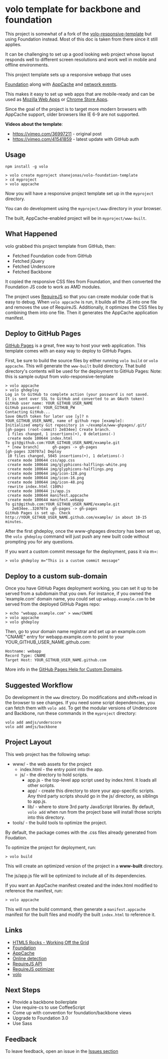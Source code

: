 # volo template for backbone and foundation

This project is somewhat of a fork of 
the [volo-responsive-template](https://github.com/volojs/create-responsive-template) 
but using Foundation instead. Most of this doc is taken from there since
it still applies.

It can be challenging to set up a good looking web project whose layout responds
well to different screen resolutions and work well in mobile and offline
environments.

This project template sets up a responsive webapp that uses

[Foundation](http://zurb.foundation.com) along with
[AppCache](https://developer.mozilla.org/en/Using_Application_Cache) and
[network events](https://developer.mozilla.org/en/DOM/window.navigator.onLine).

This makes it easy to set up web apps that are mobile-ready and can
be used as [Mozilla Web Apps](https://developer.mozilla.org/en-US/apps)
or [Chrome Store Apps](https://chrome.google.com/webstore/category/home).

Since the goal of the project is to target more modern browsers with AppCache
support, older browsers like IE 6-9 are not supported.

**Videos about the template**:

* https://vimeo.com/36997211 - original post
* https://vimeo.com/41541859 - latest update with GitHub auth

## Usage
    npm install -g volo

    > volo create myproject shanejonas/volo-foundation-template
    > cd myproject
    > volo appcache

Now you will have a responsive project template set up in the `myproject`
directory.

You can do development using the `myproject/www` directory in your
browser.

The built, AppCache-enabled project will be in `myproject/www-built`.

## What Happened

volo grabbed this project template from GitHub, then:

* Fetched Foundation code from GitHub
* Fetched jQuery
* Fetched Underscore
* Fetched Backbone


It copied the responsive CSS files from Foundation, and then
converted the Foundation JS code to work as AMD modules.

The project uses [RequireJS](http://requirejs.org) so that you can create
modular code that is easy to debug. When `volo appcache` is run, it builds all
the JS into one file and removes the use of RequireJS. Additionally, it
optimizes the CSS files by combining them into one file. Then it generates the
AppCache application manifest.

## Deploy to GitHub Pages

[GitHub Pages](http://help.github.com/pages/) is a great, free way to host your
web application. This template comes with an easy way to deploy to GitHub Pages.

First, be sure to build the source files by either running `volo build` or
`volo appcache`. This will generate the `www-built` build directory. That build
directory's contents will be used for the deployment to GitHub Pages:
Note: this is sample output from volo-responsive-template

    > volo appcache
    > volo ghdeploy
    Log in to GitHub to complete action (your password is not saved.
    It is sent over SSL to GitHub and converted to an OAuth token)
    GitHub user name: YOUR_GITHUB_USER_NAME
    GitHub password: YOUR_GITHUB_PW
    Contacting GitHub...
    Save OAuth token for later use [y]? n
    YOUR_GITHUB_USER_NAME, name of github repo [example]:
    Initialized empty Git repository in ~/example/www-ghpages/.git/
    [gh-pages (root-commit) 2e834ee] Create branch.
     1 files changed, 1 insertions(+), 0 deletions(-)
     create mode 100644 index.html
    To git@github.com:YOUR_GITHUB_USER_NAME/example.git
     * [new branch]      gh-pages -> gh-pages
    [gh-pages 320707a] Deploy
     10 files changed, 5045 insertions(+), 1 deletions(-)
     create mode 100644 css/app.css
     create mode 100644 img/glyphicons-halflings-white.png
     create mode 100644 img/glyphicons-halflings.png
     create mode 100644 img/icon-128.png
     create mode 100644 img/icon-16.png
     create mode 100644 img/icon-48.png
     rewrite index.html (100%)
     create mode 100644 js/app.js
     create mode 100644 manifest.appcache
     create mode 100644 manifest.webapp
    To git@github.com:YOUR_GITHUB_USER_NAME/example.git
       2e834ee..320707a  gh-pages -> gh-pages
    GitHub Pages is set up. Check http://YOUR_GITHUB_USER_NAME.github.com/example/ in about 10-15 minutes.

After the first ghdeploy, once the www-ghpages directory has been set up, the
`volo ghdeploy` command will just push any new built code without prompting
you for any questions.

If you want a custom commit message for the deployment, pass it via m=:

    > volo ghdeploy m="This is a custom commit message"

## Deploy to a custom sub-domain

Once you have GitHub Pages deployment working, you can set it up to be served
from a subdomain that you own. For instance, if you owned the 'example.com'
domain name, you could set up `webapp.example.com` to be served from the
deployed GitHub Pages repo:

    > echo "webapp.example.com" > www/CNAME
    > volo appcache
    > volo ghdeploy

Then, go to your domain name registrar and set up an example.com "CNAME" entry
for webapp.example.com to point to your YOUR_GITHUB_USER_NAME.github.com:

    Hostname: webapp
    Record Type: CNAME
    Target Host: YOUR_GITHUB_USER_NAME.github.com

More info in the
[GitHub Pages Help for Custom Domains](http://help.github.com/pages/#custom_domains).

## Suggested Workflow

Do development in the `www` directory. Do modifications and shift+reload in the
browser to see changes. If you need some script dependencies, you can fetch them
with `volo add`. To get the modular versions of Underscore and
Backbone, run these commands in the `myproject` directory:

    volo add amdjs/underscore
    volo add amdjs/backbone

## Project Layout

This web project has the following setup:

* www/ - the web assets for the project
    * index.html - the entry point into the app.
    * js/ - the directory to hold scripts.
        * app.js - the top-level app script used by index.html. It loads all
        other scripts.
        * app/ - create this directory to store your app-specific scripts. Any
        third party scripts should go in the js/ directory, as siblings to
        app.js.
        * lib/ - where to store 3rd party JavaScript libraries. By default,
        `volo add` when run from the project base will install those scripts
        into this directory.
* tools/ - the build tools to optimize the project.

By default, the package comes with the .css files already generated from
Foudation. 

To optimize the project for deployment, run:

    > volo build

This will create an optimized version of the project in a **www-built**
directory.

The js/app.js file will be optimized to include all of its
dependencies.

If you want an AppCache manifest created and the index.html modified to
reference the manifest, run:

    > volo appcache

This will run the build command, then generate a `manifest.appcache` manifest
for the built files and modify the built `index.html` to reference it.

## Links

* [HTML5 Rocks - Working Off the Grid](http://www.html5rocks.com/en/mobile/workingoffthegrid.html)
* [Foundation](http://zurb.foundation.com)
* [AppCache](https://developer.mozilla.org/en/Using_Application_Cache)
* [Online detection](https://developer.mozilla.org/en/DOM/window.navigator.onLine)
* [RequireJS API](http://requirejs.org/docs/api.html)
* [RequireJS optimizer](http://requirejs.org/docs/optimization.html)
* [volo](https://github.com/volojs/volo)

## Next Steps

* Provide a backbone boilerplate
* Use require-cs to use CoffeeScript
* Come up with convention for foundation/backbone views
* Upgrade to Foundation 3.0
* Use Sass

## Feedback

To leave feedback, open an issue in the
[Issues section](https://github.com/shanejonas/volo-foundation-template/issues)
